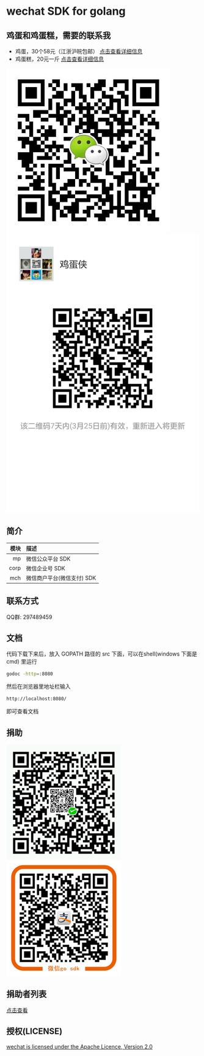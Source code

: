 # wechat SDK for golang

## 鸡蛋和鸡蛋糕，需要的联系我
* 鸡蛋，30个58元（江浙沪皖包邮） [点击查看详细信息](http://7xrla0.com1.z0.glb.clouddn.com/egg.html)  
* 鸡蛋糕，20元一斤 [点击查看详细信息](http://7xrla0.com1.z0.glb.clouddn.com/egg2.html)  

![个人微信号](https://github.com/chanxuehong/wechat/blob/v2/weixin_qrcode.png)
![微信群](https://github.com/chanxuehong/wechat/blob/v2/mmqrcode1458271864973.png)

## 简介
| 模块  | 描述                     |
|-----:|:-------------------------|
| mp   | 微信公众平台 SDK           |
| corp | 微信企业号 SDK             |
| mch  | 微信商户平台(微信支付) SDK   |

## 联系方式
QQ群: 297489459

## 文档
代码下载下来后，放入 GOPATH 路径的 src 下面，可以在shell(windows 下面是 cmd) 里运行
```sh
godoc -http=:8080
```

然后在浏览器里地址栏输入
```sh
http://localhost:8080/
```
即可查看文档

## 捐助
![微信支付](https://github.com/chanxuehong/wechat/blob/v2/weixin_pay.png)
![支付宝](https://github.com/chanxuehong/wechat/blob/v2/alipay.png)

## 捐助者列表
[点击查看](https://github.com/chanxuehong/wechat/blob/v2/donors.md)

## 授权(LICENSE)
[wechat is licensed under the Apache Licence, Version 2.0](http://www.apache.org/licenses/LICENSE-2.0.html)
